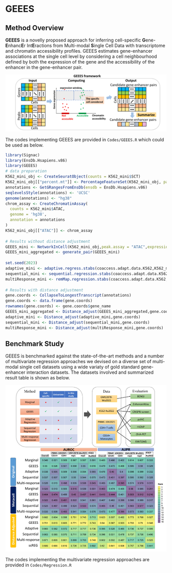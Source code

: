 # GEEES
## Method Overview
**GEEES** is a novelly proposed approach for inferring cell-specific **G**ene-**E**nhanc**E**r Int**E**ractions from Multi-modal **S**ingle Cell Data with transcriptome and chromatin accessibility profiles. GEEES estimates gene-enhancer associations at the single
cell level by considering a cell neighbourhood defined by both the expression of the gene and the accessibility of the enhancer in the gene-enhancer pair.

![alt text](https://github.com/Shuyang12138/GEEES/blob/main/Figures/GEEESFramework.jpg?raw=true)

The codes implementing GEEES are provided in `Codes/GEEES.R` which could be used as below.
```r
library(Signac)
library(EnsDb.Hsapiens.v86)
library(GEEES)
# data preparation
K562_mini_obj <- CreateSeuratObject(counts = K562_mini$SCT)
K562_mini_obj[["percent.mt"]] <- PercentageFeatureSet(K562_mini_obj, pattern = "^MT-")
annotations <- GetGRangesFromEnsDb(ensdb = EnsDb.Hsapiens.v86)
seqlevelsStyle(annotations) <- 'UCSC'
genome(annotations) <- "hg38"
chrom_assay <- CreateChromatinAssay(
  counts = K562_mini$ATAC,
  genome = 'hg38',
  annotation = annotations
)
K562_mini_obj[["ATAC"]] <- chrom_assay

# Results without distance adjustment
GEEES_mini <- NetworkInCell(K562_mini_obj,peak.assay = "ATAC",expression.assay="RNA",peak.slot = "counts",expression.slot = "counts",genes.use = NULL,cl = NULL,num=30)
GEEES_mini_aggregated <- generate_pair(GEEES_mini)

set.seed(2023)
adaptive_mini <- adaptive.regress.stabs(coaccess.adapt.data.K562,K562_mini_obj,peak.assay = "ATAC",expression.assay="RNA",peak.slot = "counts",expression.slot = "counts",PFER = 0.8,q = 3)
sequential_mini <- sequential.regression.stabs(coaccess.adapt.data.K562,K562_mini_obj,peak.assay = "ATAC",expression.assay="RNA",peak.slot = "counts",expression.slot = "counts",PFER = 0.8,q = 3)
multiResponse_mini <- remMap.regression.stabs(coaccess.adapt.data.K562,K562_mini_obj,peak.assay = "ATAC",expression.assay="RNA",peak.slot = "counts",expression.slot = "counts",PFER = 0.8,q = 2)

# Results with distance adjustment
gene.coords <- CollapseToLongestTranscript(annotations)
gene.coords <- data.frame(gene.coords)
rownames(gene.coords) <- gene.coords$gene_name
GEEES_mini_aggregated <- Distance_adjust(GEEES_mini_aggregated,gene.coords)
adaptive_mini <- Distance_adjust(adaptive_mini,gene.coords)
sequential_mini <- Distance_adjust(sequential_mini,gene.coords)
multiResponse_mini <- Distance_adjust(multiResponse_mini,gene.coords)
```

## Benchmark Study
GEEES is benchmarked against the state-of-the-art methods and a number of multivariate regression approaches we devised on a diverse set of multi-modal single cell datasets using a wide variaty of gold standard gene-enhancer interaction datasets. The datasets involved and summarized result table is shown as below.

![alt text](https://github.com/Shuyang12138/GEEES/blob/main/Figures/Benchmark.jpg?raw=true)

The codes implementing the multivariate regression approaches are provided in `Codes/Regression.R`
